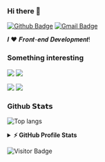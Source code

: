 ### Hi there 👋
[![Github Badge](https://img.shields.io/badge/-@nupzil-%23181717?style=flat-square&logo=github)](https://github.com/nupzil)
[![Gmail Badge](https://img.shields.io/badge/-vvgvjks@gmail.com-c14438?style=flat-square&logo=Gmail&logoColor=white&link=vvgvjks@gmail.com)](vvgvjks@gmail.com)

𝑰 ❤️ 𝑭𝒓𝒐𝒏𝒕-𝒆𝒏𝒅 𝑫𝒆𝒗𝒆𝒍𝒐𝒑𝒎𝒆𝒏𝒕!

### Something interesting

[![](https://github-readme-stats.vercel.app/api/pin/?username=nupzil&repo=alley)](https://github.com/nupzil/alley) 
[![](https://github-readme-stats.vercel.app/api/pin/?username=nupzil&repo=useful-scripts)](https://github.com/nupzil/useful-scripts) 

[![](https://github-readme-stats.vercel.app/api/pin/?username=nupzil&repo=node-coverage-report)](https://github.com/nupzil/node-coverage-report) 
[![](https://github-readme-stats.vercel.app/api/pin/?username=nupzil&repo=nuinex)](https://github.com/nupzil/nuinex) 

### Github 𝗦𝘁𝗮𝘁𝘀

![Top langs](https://github-readme-stats.vercel.app/api/top-langs/?username=nupzil&hide_langs_below=1&theme=default&line_height=27&layout=compact&hide=scss,html,starlark,java,css)

<details>
  <summary><b>⚡ GitHub Profile Stats</b></summary>
  <img alt="nupzil's github stats" src="https://github-readme-stats.vercel.app/api?username=nupzil&show_icons=true&theme=dracula" />
</details>

![Visitor Badge](https://komarev.com/ghpvc/?username=nupzil&label=Profile%20views&color=0e75b6&style=flat)
